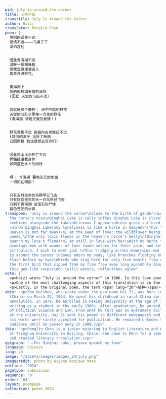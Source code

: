 ```yaml
---
pid: july-is-around-the-corner
title: 七月不远
transtitle: July Is Around the Corner
author: Haizi
translator: Penglin Chen
poem: |-
  性别的诞生不远
  爱情不远————马鼻子下
  湖泊含盐


  因此青海湖不远
  湖畔一捆捆蜂箱
  使我显得凄凄迷人
  青草开满鲜花。


  青海湖上
  我的孤独如天堂的马匹
  (因此 天堂的马匹不远)


  我就是那个情种： 诗中吟唱的野花
  天堂的马肚子里唯一含毒的野花
  (青海湖 请熄灭我的爱情！)


  野花青梗不远 医箱内古老姓氏不远
  (其他的浪子 治好了疾病
  已回原籍 我这就想去见你们)


  因此爬山涉水死亡不远
  骨骼挂遍我身体
  如同蓝色水上的树枝


  啊！ 青海湖 暮色苍茫的水面
  一切如在眼前！


  只有五月生命的鸟群早已飞去
  只有饮我宝石的头一只鸟早已飞去
  只剩下青海湖 这宝石的尸体
  暮色苍茫的水面
transpoem: "July is around the corner\nClose to the birth of gender\nLove is close---beneath
  the horse’s nose\nQinghai Lake is salty \nThus Qinghai Lake is close\nBundles of
  beehives alongside the lake\nGrievous I appear\nGreen grass suffused with flowers
  \n\nOn Qinghai Lake\nmy loneliness is like a horse in heaven\n(Thus the horse in
  Heaven is not far away)\nI am the seed of love: the wildflower being chanted in
  poems,\nthe only toxic flower in the heaven's horse's belly\n(Qinghai Lake, please
  quench my love's flame)\nI am still in love with her\nWith no herbs to heal\n(Other
  prodigal men with wounds of love found solace for their pain, and returned to their
  birthplace, I wish to meet you）\nThus trudging across mountains and streams, death
  is around the corner \nBones adorn my body, like branches floating on blue water,\nAll
  flash before my eyes\nBirds who stay here for only five months flew away long ago\nOnly
  the first bird that sipped from my flow flew away long ago\nOnly Qinghai Lake remains,
  this gem-like corpse\nOn twilit waters, reflections aglow"
note: |-
  <p>Haizi wrote “July is around the corner” in 1986. In this love poem, Haizi utilizes Qinghai Lake as a confidant and employs subtle imagery like horses and fresh blooms to convey his profound sense of solitude and the excruciating pain of lost love.</p>
  <p>One of the most challenging aspects of this translation is in the line, “I am still in love with you / With no herbs to heal.” A direct translation from the original text would be, “Wildflowers and green stems are not far away, ancient last names in the medical chest are not far.” However, such a rendering appears quite vague. The Chinese pronunciation of “green stems” is a homophone for <span lang=“zh”>情根</span> (<em>qing gen</em>), which conveys the enduring nature of the poet’s faithful love. It likens this steadfast love to the root and stem of a plant, implying that this unwavering love has been deeply rooted in the poet's heart.. Therefore, I translated it as “I am still in love with you,” emphasizing such deep-rooted affection. “Ancient last names in the medical chest are not far” shows the author’s search for a remedy for his wounds of love. This is because many Chinese herbal medicine names include common surnames. “Ancient last names” thus symbolize various herbs. Although “ancient last names” are “not far,” they are still unattainable, implying that the author’s suffering is actually incurable. Signifying the poet’s profound emotional pain, I chose to translate this line as “with no herbs to heal.”</p>
  <p>Lastly, in the original poem, the term <span lang=“zh”>情种</span> (<em>qing zhong</em>) literally translates to “the love seed.” However, within the Chinese cultural context, <span lang=“zh”>情种</span> refers to an individual deeply enamored of someone. This phrase describes love as a seed rooted in one’s heart. Finding no equivalent in English, I chose to translate <span lang=“zh”>情种</span> as “the seed of love.”</p>
abio: "<p>Zha Haishen, who wrote under the pen name Hai Zi, was born in Anhui Province
  (China) on March 24, 1964. He spent his childhood in rural China during the Cultural
  Revolution. In 1979, he enrolled in Peking University at the age of 15. He began
  writing as a student in the early 1980s. After graduation, he worked at China University
  of Political Science and Law. From what he felt was an extremely dull environment
  at the university, Hai Zi sent his poems to different newspapers and presses, but
  his works were rarely accepted for publication. He remained unknown to the general
  audience until he passed away in 1989.</p>"
tbio: "<p>Penglin Chen is a junior majoring in English Literature and World Literature
  at Tsinghua University in Beijing, China. She came to Penn for a semester in 2023
  and studied literary translation.</p>"
epigraph: "——For Qinghai Lake, please quench my love"
language: Chinese
lang: zh
image: "/assets/images/images_24/july.png"
imagecredit: photo by Aiyana Nosizwe Mate
edition: '2024'
pagetype: submission
sequence: '0'
order: '04'
layout: poempage
collection: poems_2024
---
```

